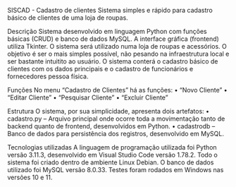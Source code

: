 SISCAD - Cadastro de clientes
Sistema simples e rápido para cadastro básico de clientes de uma loja de roupas.

Descrição
Sistema desenvolvido em linguagem Python com funções básicas (CRUD) e banco de dados MySQL. A interface gráfica (frontend) utiliza Tkinter. O sistema será utilizado numa loja de roupas e acessórios. O objetivo é ser o mais simples possível, não pesando na infraestrutura
local e ser bastante intuitito ao usuário.
O sistema conterá o cadastro básico de clientes com os dados principais e o cadastro de funcionários e fornecedores pessoa física.

Funções
No menu “Cadastro de Clientes” há as funções:
• “Novo Cliente”
• “Editar Cliente”
• “Pesquisar Cliente”
• “Excluir Cliente”

Estrutura
O sistema, por sua simplicidade, apresenta dois artefatos:
• cadastro.py – Arquivo principal onde ocorre toda a movimentação tanto de backend
quanto de frontend, desenvolvidos em Python.
• cadastrodb – Banco de dados para persistência dos registros, desenvolvido em
MySQL.

Tecnologias utilizadas
A linguagem de programação utilizada foi Python versão 3.11.3, desenvolvido em Visual Studio Code versão 1.78.2. Todo o sistema foi criado dentro de ambiente Linux Debian. O banco de dados utilizado foi MySQL versão 8.0.33. Testes foram rodados em Windows nas versões 10 e 11.
